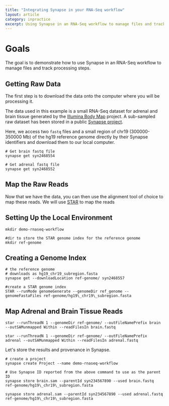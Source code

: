 ```yaml
---
title: "Integrating Synapse in your RNA-Seq workflow"
layout: article
category: inpractice
excerpt: Using Synapse in an RNA-Seq workflow to manage files and track processing steps.  
---
```


# Goals

The goal is to demonstrate how to use Synapse in an RNA-Seq workflow to manage files and track processing steps.

## Getting Raw Data

The first step is to download the data onto the computer where you will be processing it.

The data used in this example is a small RNA-Seq dataset for adrenal and brain tissue generated by the [Illumina Body Map](https://www.ebi.ac.uk/arrayexpress/experiments/E-MTAB-513/) project. A sub-sampled raw dataset has been stored in a public [Synapse project](https://www.synapse.org/#!Synapse:syn2468548/files/).

Here, we access two `fastq` files and a small region of chr19 (300000-350000 Mb) of the hg19 reference genome directly by their Synapse identifiers and download them to our local computer.

```shell
# Get brain fastq file
synapse get syn2468554

# Get adrenal fastq file
synapse get syn2468552
```

## Map the Raw Reads

Now that we have the data, you can then use the alignment tool of choice to map these reads. We will use [STAR](http://bioinformatics.oxfordjournals.org/content/early/2012/10/25/bioinformatics.bts635) to map the reads

## Setting Up the Local Environment

```shell
mkdir demo-rnaseq-workflow

#dir to store the STAR genome index for the reference genome
mkdir ref-genome
```

## Creating a Genome Index

```shell
# the reference genome
# downloads as hg19_chr19_subregion.fasta
synapse get --downloadLocation ref-genome/ syn2468557

#create a STAR genome index
STAR --runMode genomeGenerate --genomeDir ref_genome --genomeFastaFiles ref-genome/hg19\_chr19\_subregion.fasta
```

## Map Adrenal and Brain Tissue Reads

```shell
star --runThreadN 1 --genomeDir ref-genome/ --outFileNamePrefix brain --outSAMunmapped Within --readFilesIn brain.fastq

star --runThreadN 1 --genomeDir ref-genome/ --outFileNamePrefix adrenal --outSAMunmapped Within --readFilesIn adrenal.fastq
```

Let's store the results and provenance in Synapse.

```shell
# create a project
synapse create Project --name demo-rnaseq-workflow

# Use Synapse ID reported from the above command to use as the parent ID
synapse store brain.sam --parentId syn234567890 --used brain.fastq ref-genome/hg19\_chr19\_subregion.fasta

synapse store adrenal.sam --parentId syn234567890 --used adrenal.fastq ref-genome/hg19\_chr19\_subregion.fasta
```
